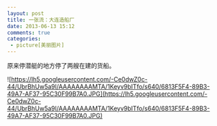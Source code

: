 ```yaml
---
layout: post
title: 一张流：大连造船厂
date: 2013-06-13 15:12
comments: true
categories: 
 - picture[美丽图片]
---
```


原来停潜艇的地方停了两艘在建的货船。

![https://lh5.googleusercontent.com/-Ce0dwZ0c-44/UbrBhUw5a9I/AAAAAAAAMTA/1Keyv9bITfo/s640/6813F5F4-89B3-49A7-AF37-95C30F99B7A0.JPG](https://lh5.googleusercontent.com/-Ce0dwZ0c-44/UbrBhUw5a9I/AAAAAAAAMTA/1Keyv9bITfo/s640/6813F5F4-89B3-49A7-AF37-95C30F99B7A0.JPG)
